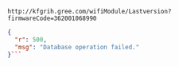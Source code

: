 `http://kfgrih.gree.com/wifiModule/Lastversion?firmwareCode=362001068990`

```json
{
  "r": 500,
  "msg": "Database operation failed."
}```